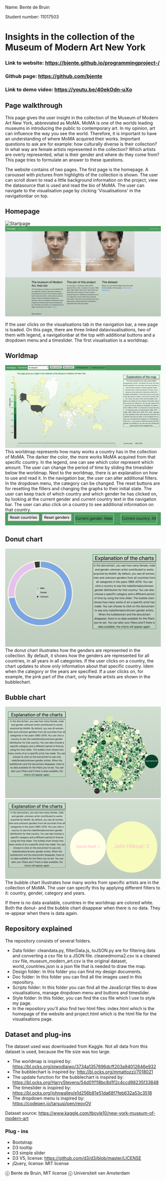 Name: Bente de Bruin

Student number: 11017503

# Insights in the collection of the Museum of Modern Art New York
### Link to website: https://bjente.github.io/programmingproject-/
### Github page: https://github.com/bjente
### Link to demo video: https://youtu.be/40ekOdn-uXo


## **Page walkthrough**
This page gives the user insight in the collection of the Museum of Modern Art New York, abbreviated as MoMA. MoMA is one of the worlds leading museums in introducing the public to contemporary art. In my opinion, art can influence the way you see the world. Therefore, it is important to have an understanding of where MoMA acquired their works. Important questions to ask are for example: how culturally diverse is their collection? In what way are female artists represented in the collection? Which artists are overly represented, what is their gender and where do they come from? This page tries to formulate an answer to these questions. 

The website contains of two pages. The first page is the homepage. A caroussel with pictures from highlights of the collection is shown. The user can scroll down to read a little background information on the project, view the datasource that is used and read the bio of MoMA. The user can navigate to the visualisation page by clicking 'Visualisations' in the navigationbar on top.

## Homepage
![Startpage](https://github.com/bjente/programmingproject-/blob/master/doc/startpage_1.jpg)
![Startpage2](https://github.com/bjente/programmingproject-/blob/master/doc/startpage_2.jpg)

If the user clicks on the visualisations tab in the navigation bar, a new page is loaded. On this page, there are three linked datavisualisations, two of them with legend, a navigationbar at the top with additional buttons and a dropdown menu and a timeslider. The first visualisation is a worldmap.


## Worldmap
![Worldmap](https://github.com/bjente/programmingproject-/blob/master/doc/worldmap.jpg)
This worldmap represents how many works a country has in the collection of MoMA. The darker the color, the more works MoMA acquired from that specific country. In the legend, one can see which color represent which amount. The user can change the period of time by sliding the timeslider below the worldmap. Next to the worldmap, there is an explanation on how to use and read it. In the navigation bar, the user can alter additional filters. In the dropdown menu, the category can be changed. The reset buttons are for resetting the filters and changing the graphs to their initial state. The user can keep track of which country and which gender he has clicked on, by looking at the current gender and current country text in the navigation bar. The user can also click on a country to see additional information on that country. 
![Buttons](https://github.com/bjente/programmingproject-/blob/master/doc/buttons.jpg)


## Donut chart
![Donutchart](https://github.com/bjente/programmingproject-/blob/master/doc/donut.jpg)
The donut chart illustrates how the genders are represented in the collection. By default, it shows how the genders are represented for all countries, in all years in all categories. If the user clicks on a country, the chart updates to show only information about that specific country. Idem when the category or the years are specified. If a user clicks on, for example, the pink part of the chart, only female artists are shown in the bubblechart.

## Bubble chart
![Bubblechart1](https://github.com/bjente/programmingproject-/blob/master/doc/bubble2.jpg)
![Bubblechart2](https://github.com/bjente/programmingproject-/blob/master/doc/bubble1.jpg)
The bubble chart illustrates how many works from specific artists are in the collection of MoMA. The user can specify this by applying different filters to it: country, gender, category and years.

If there is no data available, countries in the worldmap are colored white. Both the donut- and the bubble chart disappear when there is no data. They re-appear when there is data again.

## Repository explained
The repository consists of several folders. 
- Data folder: cleandata.py, filterData.js, toJSON.py are for filtering data and converting a csv file to a JSON file.
               cleanedmoma2.csv is a cleaned csv file, museum_modern_art.csv is the original dataset, world_countries.json is                a json file that is needed to draw the map.
- Design folder: In this folder you can find my design documents.
- Doc folder: In this folder you can find all the images used in this repository.
- Scripts folder: In this folder you can find all the JavaScript files to draw visualisations, manage dropdown menu and buttons and timeslider.
- Style folder: In this folder, you can find the css file which I use to style my page.
- In the repository you'll also find two html files: index.html which is the homepage of the website and project.html which is the html file for the visualisations page.

## **Dataset and plug-ins**
The dataset used was downloaded from Kaggle. Not all data from this dataset is used, because the file size was too large.
- The worldmap is inspired by: https://bl.ocks.org/piwodlaiwo/3734a1357696dcff203a94012646e932
- The bubblechart is inspired by: http://bl.ocks.org/mmattozzi/7018021
- The update function for the bubblechart is inspired by: https://bl.ocks.org/HarryStevens/54d01f118bc8d1f2c4ccd98235f33848
- The timeslider is inspired by: https://bl.ocks.org/johnwalley/e1d256b81e51da68f7feb632a53c3518
- The dropdown menu is inspired by: https://codepen.io/tarsusi/pen/reovOV

Dataset source: https://www.kaggle.com/tboyle10/new-york-museum-of-modern-art

### Plug - ins
- Bootstrap
- D3 tooltip
- D3 simple slider
- D3 V5, license: https://github.com/d3/d3/blob/master/LICENSE
- jQuery, license: MIT license

ⓒ Bente de Bruin, MIT license
ⓒ Universiteit van Amsterdam
